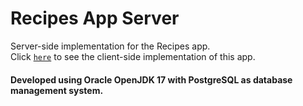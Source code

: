 # Recipes App Server
Server-side implementation for the Recipes app.
<br/>
Click  [`here`](https://github.com/amina-alibasic/recipes-app-client) to see the client-side implementation of this app. </span>


<h4>Developed using Oracle OpenJDK 17 with PostgreSQL as database management system.</h4>
